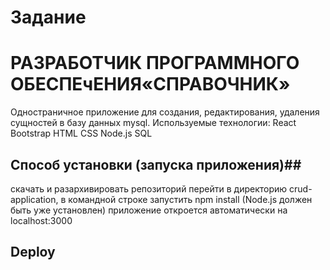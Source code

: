 # Задание #
# РАЗРАБОТЧИК ПРОГРАММНОГО ОБЕСПЕчЕНИЯ«СПРАВОЧНИК» #
Одностраничное приложение для создания, редактирования, удаления сущностей в базу данных mysql.
Используемые технологии:
React
Bootstrap
HTML
CSS
Node.js
SQL
## Способ установки (запуска приложения)##
скачать и разархивировать репозиторий
перейти в директорию crud-application, в командной строке запустить npm install (Node.js должен быть уже установлен)
приложение откроется автоматически на localhost:3000
## Deploy ##
